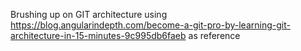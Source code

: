 Brushing up on GIT architecture using
https://blog.angularindepth.com/become-a-git-pro-by-learning-git-architecture-in-15-minutes-9c995db6faeb
as reference
